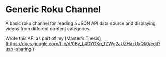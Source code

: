 Generic Roku Channel
=================

A basic roku channel for reading a JSON API data source and displaying videos from different content categories.


Wrote this API as part of my [Master's Thesis] (https://docs.google.com/file/d/0By_L4DYGXp_fZWg2aUZHazUxQk0/edit?usp=sharing )
